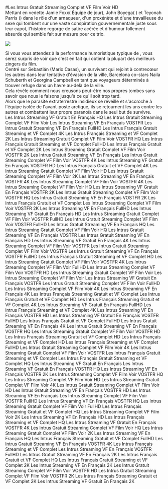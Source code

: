 #Les Intrus Gratuit Streaming Complet VF Film Voir HD  
Mettant en vedette Jamie Foxx( Équipe de jour), John Boyega( ) et Teyonah Parris () dans le rôle d'un arnaqueur, d'un proxénète et d'une travailleuse du sexe qui tombent sur une vaste conspiration gouvernementale juste sous leur capot, l'histoire regorge de satire acérée et d'humour follement absurde qui semble fait sur mesure pour ce trio.  
  
[![](https://i.imgur.com/qSNzIqt.png)](https://movie.rssnews.media/BhqYTclP.php)  
  
Si vous vous attendez à la performance humoristique typique de , vous serez surpris de voir que c'est en fait  qui obtient la plupart des meilleurs zingers du film.  
Centré sur Sebastián (Mario Casas), un survivant qui rejoint à contrecœur les autres dans leur tentative d'évasion de la ville,  Barcelona co-stars Naila Schuberth et Georgina Campbell en tant que voyageurs déterminés à trouver refuge dans un havre au-delà de la ville.  
Cela révèle comment nous creusons peut-être nos propres tombes sans savoir que nous le faisons jusqu'à ce qu'il soit trop tard.  
Alors que le parasite extraterrestre insidieux se réveille et s'accroche à l'équipe isolée de l'avant-poste arctique, ils se retournent les uns contre les autres et combattent leur propre paranoïa dans le seul but de survivre.  
Les Intrus Streaming VF Gratuit En Français HQ
Les Intrus Gratuit Streaming Complet VF Film Voir
Les Intrus Streaming VF En Français VOSTFR
Les Intrus Gratuit Streaming VF En Français FullHD
Les Intrus Français Gratuit Streaming et VF Complet 4K
Les Intrus Français Streaming et VF Complet 2K
Les Intrus Streaming Gratuit Complet VF Film Voir VOSTFR HQ
Les Intrus Français Gratuit Streaming et VF Complet FullHD
Les Intrus Français Gratuit et VF Complet 2K
Les Intrus Streaming Gratuit Complet VF Film Voir VOSTFR 2K
Les Intrus Gratuit Streaming VF En Français
Les Intrus Gratuit Streaming Complet VF Film Voir VOSTFR 4K
Les Intrus Streaming VF Gratuit En Français VOSTFR HD
Les Intrus Français Gratuit et VF Complet 4K
Les Intrus Streaming Gratuit Complet VF Film Voir HD
Les Intrus Gratuit Streaming Complet VF Film Voir 2K
Les Intrus Streaming VF En Français VOSTFR 4K
Les Intrus Streaming Complet VF Film Voir VOSTFR 4K
Les Intrus Streaming Complet VF Film Voir HQ
Les Intrus Streaming VF Gratuit En Français VOSTFR 2K
Les Intrus Gratuit Streaming Complet VF Film Voir VOSTFR HQ
Les Intrus Gratuit Streaming VF En Français VOSTFR 2K
Les Intrus Français Gratuit et VF Complet
Les Intrus Streaming Complet VF Film Voir VOSTFR 2K
Les Intrus Streaming VF En Français FullHD
Les Intrus Streaming VF Gratuit En Français HD
Les Intrus Streaming Gratuit Complet VF Film Voir VOSTFR FullHD
Les Intrus Gratuit Streaming Complet VF Film Voir VOSTFR FullHD
Les Intrus Gratuit Streaming VF En Français HQ
Les Intrus Streaming Gratuit Complet VF Film Voir HQ
Les Intrus Gratuit Streaming VF En Français VOSTFR
Les Intrus Gratuit Streaming VF En Français HD
Les Intrus Streaming VF Gratuit En Français 4K
Les Intrus Streaming Complet VF Film Voir VOSTFR
Les Intrus Gratuit Streaming Complet VF Film Voir VOSTFR
Les Intrus Gratuit Streaming VF En Français VOSTFR FullHD
Les Intrus Français Gratuit Streaming et VF Complet HD
Les Intrus Streaming Gratuit Complet VF Film Voir VOSTFR 4K
Les Intrus Streaming Complet VF Film Voir FullHD
Les Intrus Streaming Complet VF Film Voir VOSTFR HD
Les Intrus Streaming Gratuit Complet VF Film Voir
Les Intrus Streaming Complet VF Film Voir
Les Intrus Streaming VF Gratuit En Français VOSTFR
Les Intrus Gratuit Streaming Complet VF Film Voir FullHD
Les Intrus Streaming Complet VF Film Voir 4K
Les Intrus Streaming VF En Français 4K
Les Intrus Français Streaming Gratuit et VF Complet
Les Intrus Français Gratuit et VF Complet HD
Les Intrus Français Streaming Gratuit et VF Complet 4K
Les Intrus Streaming VF Gratuit En Français FullHD
Les Intrus Français Streaming et VF Complet 4K
Les Intrus Streaming VF En Français VOSTFR HD
Les Intrus Streaming VF Gratuit En Français VOSTFR FullHD
Les Intrus Français Gratuit et VF Complet FullHD
Les Intrus Gratuit Streaming VF En Français 4K
Les Intrus Gratuit Streaming VF En Français VOSTFR HQ
Les Intrus Streaming Gratuit Complet VF Film Voir VOSTFR HD
Les Intrus Français Streaming Gratuit et VF Complet HD
Les Intrus Français Streaming et VF Complet HD
Les Intrus Français Streaming et VF Complet FullHD
Les Intrus Gratuit Streaming Complet VF Film Voir 4K
Les Intrus Streaming Gratuit Complet VF Film Voir VOSTFR
Les Intrus Français Gratuit Streaming et VF Complet
Les Intrus Français Gratuit Streaming et VF Complet HQ
Les Intrus Streaming VF Gratuit En Français
Les Intrus Streaming VF Gratuit En Français VOSTFR HQ
Les Intrus Streaming VF En Français VOSTFR 2K
Les Intrus Streaming Complet VF Film Voir VOSTFR HQ
Les Intrus Streaming Complet VF Film Voir HD
Les Intrus Streaming Gratuit Complet VF Film Voir 4K
Les Intrus Gratuit Streaming Complet VF Film Voir HD
Les Intrus Gratuit Streaming VF En Français VOSTFR HD
Les Intrus Streaming VF En Français
Les Intrus Streaming Complet VF Film Voir VOSTFR FullHD
Les Intrus Streaming VF En Français VOSTFR HQ
Les Intrus Streaming Gratuit Complet VF Film Voir FullHD
Les Intrus Français Streaming Gratuit et VF Complet HQ
Les Intrus Streaming Complet VF Film Voir 2K
Les Intrus Streaming VF En Français HD
Les Intrus Français Streaming et VF Complet HQ
Les Intrus Streaming VF Gratuit En Français VOSTFR 4K
Les Intrus Gratuit Streaming Complet VF Film Voir HQ
Les Intrus Streaming Gratuit Complet VF Film Voir 2K
Les Intrus Streaming VF En Français HQ
Les Intrus Français Streaming Gratuit et VF Complet FullHD
Les Intrus Gratuit Streaming VF En Français VOSTFR 4K
Les Intrus Français Streaming et VF Complet
Les Intrus Streaming VF En Français VOSTFR FullHD
Les Intrus Gratuit Streaming VF En Français 2K
Les Intrus Français Gratuit et VF Complet HQ
Les Intrus Français Gratuit Streaming et VF Complet 2K
Les Intrus Streaming VF En Français 2K
Les Intrus Gratuit Streaming Complet VF Film Voir VOSTFR HD
Les Intrus Gratuit Streaming Complet VF Film Voir VOSTFR 2K
Les Intrus Français Streaming Gratuit et VF Complet 2K
Les Intrus Streaming VF Gratuit En Français 2K